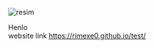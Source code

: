 
![resim](https://user-images.githubusercontent.com/50504184/160169914-024e8922-03bf-4475-9456-b33205df05b1.png)

Henlo  
website link
https://rimexe0.github.io/test/

